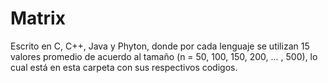 # Matrix #

Escrito en C, C++, Java y Phyton, donde por cada lenguaje se utilizan 15 valores promedio de acuerdo al tamaño (n = 50, 100, 150, 200, ... , 500), lo cual está en esta carpeta con sus respectivos codigos.
